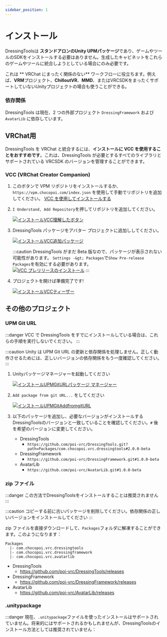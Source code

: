 ```yaml
---
sidebar_position: 1
---
```


# インストール

DressingToolsは **スタンドアロンのUnity
UPMパッケージ**であり、ゲームやツールのSDKをインストールする必要はありません。生成したキャビネットをこれらのゲームやツールに統合しようとしている場合にのみ必要です。

これは ** VRChat にまったく関係のない**
ワークフローに役立ちます。例えば、**VRM**プロジェクト、**ChilloutVR**、**MMD**、またはVRCSDKをまったくサポートしていないUnityプロジェクトの場合も使うことができる。

### 依存関係

DressingTools は現在、2 つの外部プロジェクト `DressingFramework` および `AvatarLib` に依存しています。

## VRChat用

DressingTools を VRChat と統合するには、**インストールに VCC を使用することをおすすめです**。これは、DressingTools
が必要とするすべてのライブラリとサポートされている VRCSDK のバージョンを管理することができます。

### VCC (VRChat Creator Companion)

1. このボタンで VPM リポジトリをインストールするか、`https://vpm.chocopoi.com/index.json`
   を使用して手動でリポジトリを追加してください。
   <a
className="button button--success button--lg"
target="_self"
href="vcc://vpm/addRepo?url=https%3A%2F%2Fvpm.chocopoi.com%2Findex.json">
   VCC を使用してインストールする </a>

2. `I Understand, Add Repository`を押してリポジトリを追加してください。

   [![インストールVCC理解したボタン](/img/installation-vcc-repo-understand.PNG)](/img/installation-vcc-repo-understand.PNG)

3. DressingTools パッケージをアバター プロジェクトに追加ししてください。

   [![インストールVCC追加パッケージ](/img/installation-vcc-add-package.PNG)](/img/installation-vcc-add-package.PNG)

   :::caution DressingTools がまだ Beta 版なので、パッケージが表示されない可能性があります。 `Settings -&gt;
   Packages`で`Show Pre-release Packages`を有効にする必要があります。 [![VCC
   プレリリースのインストール](/img/installation-vcc-prerelease.png)](/img/installation-vcc-prerelease.png)
   :::

4. プロジェクトを開けば準備完了です!

   [![インストールVCCティーザー](/img/teaser-1.PNG)](/img/teaser-1.PNG)

## その他のプロジェクト

### UPM Git URL

:::danger VCC で DressingTools をすでにインストールしている場合は、これらの手順を実行しないでください。 :::

:::caution Unity は UPM Git URL
の更新と依存関係を処理しません。正しく動作させるためには、正しいバージョンの依存関係をもう一度確認してください。 :::

1. Unityパッケージマネージャーを起動してください

   [![インストールUPMGitURLパッケージ
   マネージャー](/img/installation-upmgit-open-pkg-mgr.PNG)](/img/installation-upmgit-open-pkg-mgr.PNG)

2. `Add package from git URL...` をしてください

   [![インストールUPMGitAddfromgitURL](/img/installation-upmgit-install-from-git.PNG)](/img/installation-upmgit-install-from-git.PNG)

3. 以下のパッケージを追加し、必要なバージョンがインストールするDressingToolsのバージョンと一致していることを確認してください。`#`
   後を希望のバージョンに変更してください。

   - DressingTools
     - `https://github.com/poi-vrc/DressingTools.git?path=Packages/com.chocopoi.vrc.dressingtools#2.0.0-beta`
   - DressingFramework
     - `https://github.com/poi-vrc/DressingFramework.git#1.0.0-beta`
   - AvatarLib
     - `https://github.com/poi-vrc/AvatarLib.git#1.0.0-beta`

### zip ファイル

:::danger この方法でDressingToolsをインストールすることは推奨されません :::

:::caution コピーする前に古いパッケージを削除してください。依存関係の正しいバージョンをインストールしてください :::

zip ファイルを直接ダウンロードして、`Packages`フォルダに解凍することができます。このようになります：
```
Packages
  |- com.chocopoi.vrc.dressingtools
  |- com.chocopoi.vrc.dressingframework
  |- com.chocopoi.vrc.avatarlib
```

- DressingTools
  - https://github.com/poi-vrc/DressingTools/releases
- DressingFramework
  - https://github.com/poi-vrc/DressingFramework/releases
- AvatarLib
  - https://github.com/poi-vrc/AvatarLib/releases

### .unitypackage

:::danger
現在、`.unitypackage`ファイルを使ったインストールはサポートされていません。将来的にはサポートされるかもしれませんが、DressingToolsのインストール方法としては推奨されていません：
